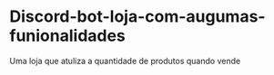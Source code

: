 # Discord-bot-loja-com-augumas-funionalidades
 Uma loja que atuliza a quantidade de produtos quando vende
